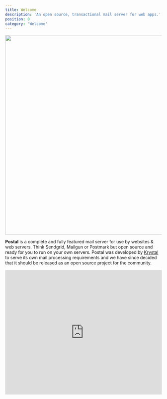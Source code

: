```yaml
---
title: Welcome
description: 'An open source, transactional mail server for web apps.'
position: 0
category: 'Welcome'
---
```

<img src="https://ezeespace.github.io/Postal-Server-Docs/screenshot.png" width="1280" height="640" alt=""/>

**Postal** is a complete and fully featured mail server for use by websites & web servers. Think Sendgrid, Mailgun or Postmark but open source and ready for you to run on your own servers. Postal was developed by [Krystal](https://k.io) to serve its own mail processing requirements and we have since decided that it should be released as an open source project for the community.

<iframe width="100%" height="400" style="margin-bottom:50px" src="https://www.youtube.com/embed/d1Lzw_Q_fJQ?controls=0" title="YouTube video player" frameborder="0" allow="accelerometer; autoplay; clipboard-write; encrypted-media; gyroscope; picture-in-picture" allowfullscreen></iframe>
